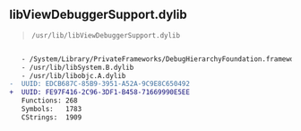 ## libViewDebuggerSupport.dylib

> `/usr/lib/libViewDebuggerSupport.dylib`

```diff

   - /System/Library/PrivateFrameworks/DebugHierarchyFoundation.framework/DebugHierarchyFoundation
   - /usr/lib/libSystem.B.dylib
   - /usr/lib/libobjc.A.dylib
-  UUID: EDCB687C-85B9-3951-A52A-9C9E8C650492
+  UUID: FE97F416-2C96-3DF1-B458-71669990E5EE
   Functions: 268
   Symbols:   1783
   CStrings:  1909

```
